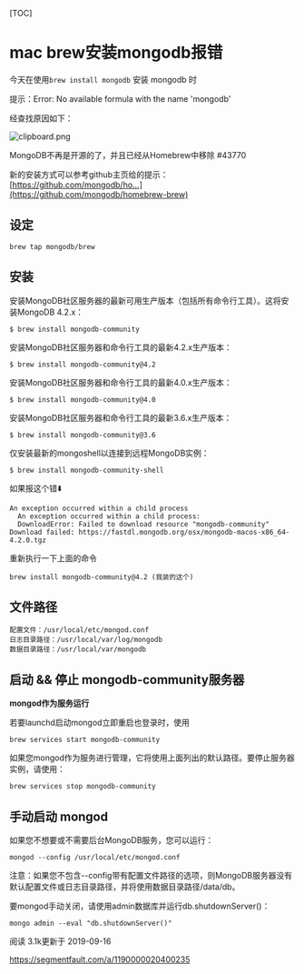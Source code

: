 [TOC]



# mac brew安装mongodb报错 

 

今天在使用`brew install mongodb` 安装 mongodb 时

提示：Error: No available formula with the name 'mongodb'

经查找原因如下：

![clipboard.png](image-未命名/bVbxK9J.png)

MongoDB不再是开源的了，并且已经从Homebrew中移除 #43770

新的安装方式可以参考github主页给的提示：[https://github.com/mongodb/ho...](https://github.com/mongodb/homebrew-brew)

## 设定

```
brew tap mongodb/brew
```

## 安装

安装MongoDB社区服务器的最新可用生产版本（包括所有命令行工具）。这将安装MongoDB 4.2.x：

```
$ brew install mongodb-community
```

安装MongoDB社区服务器和命令行工具的最新4.2.x生产版本：

```
$ brew install mongodb-community@4.2
```

安装MongoDB社区服务器和命令行工具的最新4.0.x生产版本：

```
$ brew install mongodb-community@4.0
```

安装MongoDB社区服务器和命令行工具的最新3.6.x生产版本：

```
$ brew install mongodb-community@3.6
```

仅安装最新的mongoshell以连接到远程MongoDB实例：

```
$ brew install mongodb-community-shell
```

如果报这个错⬇️

```
An exception occurred within a child process
  An exception occurred within a child process:
  DownloadError: Failed to download resource "mongodb-community"
Download failed: https://fastdl.mongodb.org/osx/mongodb-macos-x86_64-4.2.0.tgz
```

重新执行一下上面的命令

```
brew install mongodb-community@4.2 (我装的这个)
```

## 文件路径

```
配置文件：/usr/local/etc/mongod.conf
日志目录路径：/usr/local/var/log/mongodb
数据目录路径：/usr/local/var/mongodb
```

## 启动 && 停止 mongodb-community服务器

**mongod作为服务运行**

若要launchd启动mongod立即重启也登录时，使用

```
brew services start mongodb-community
```

如果您mongod作为服务进行管理，它将使用上面列出的默认路径。要停止服务器实例，请使用：

```
brew services stop mongodb-community
```

## 手动启动 mongod

如果您不想要或不需要后台MongoDB服务，您可以运行：

```
mongod --config /usr/local/etc/mongod.conf
```

注意：如果您不包含--config带有配置文件路径的选项，则MongoDB服务器没有默认配置文件或日志目录路径，并将使用数据目录路径/data/db。

要mongod手动关闭，请使用admin数据库并运行db.shutdownServer()：

```
mongo admin --eval "db.shutdownServer()"
```



阅读 3.1k更新于 2019-09-16





https://segmentfault.com/a/1190000020400235